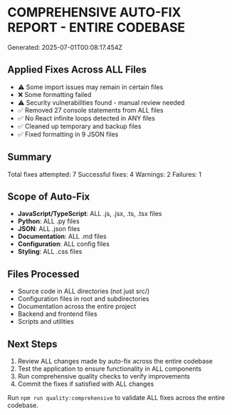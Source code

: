 # COMPREHENSIVE AUTO-FIX REPORT - ENTIRE CODEBASE

Generated: 2025-07-01T00:08:17.454Z

## Applied Fixes Across ALL Files

- ⚠️ Some import issues may remain in certain files
- ❌ Some formatting failed
- ⚠️ Security vulnerabilities found - manual review needed
- ✅ Removed 27 console statements from ALL files
- ✅ No React infinite loops detected in ANY files
- ✅ Cleaned up temporary and backup files
- ✅ Fixed formatting in 9 JSON files

## Summary

Total fixes attempted: 7
Successful fixes: 4
Warnings: 2
Failures: 1

## Scope of Auto-Fix

- **JavaScript/TypeScript**: ALL .js, .jsx, .ts, .tsx files
- **Python**: ALL .py files  
- **JSON**: ALL .json files
- **Documentation**: ALL .md files
- **Configuration**: ALL config files
- **Styling**: ALL .css files

## Files Processed

- Source code in ALL directories (not just src/)
- Configuration files in root and subdirectories
- Documentation across the entire project
- Backend and frontend files
- Scripts and utilities

## Next Steps

1. Review ALL changes made by auto-fix across the entire codebase
2. Test the application to ensure functionality in ALL components
3. Run comprehensive quality checks to verify improvements
4. Commit the fixes if satisfied with ALL changes

Run `npm run quality:comprehensive` to validate ALL fixes across the entire codebase.

